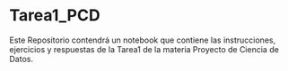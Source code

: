 # Tarea1_PCD
Este Repositorio contendrá un notebook que contiene las instrucciones, ejercicios y respuestas de la Tarea1 de la materia Proyecto de Ciencia de Datos.
